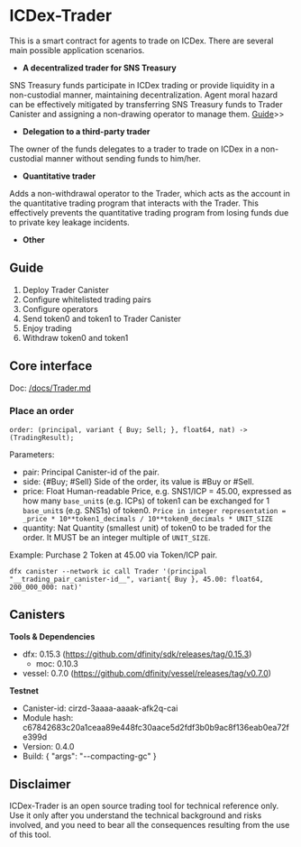 # ICDex-Trader

This is a smart contract for agents to trade on ICDex. There are several main possible application scenarios.

- **A decentralized trader for SNS Treasury**

SNS Treasury funds participate in ICDex trading or provide liquidity in a non-custodial manner, maintaining decentralization. Agent moral hazard can be effectively mitigated by transferring SNS Treasury funds to Trader Canister and assigning a non-drawing operator to manage them. 
[Guide](./docs/Guide_for_SNS_treasury.md)>>

- **Delegation to a third-party trader**

The owner of the funds delegates to a trader to trade on ICDex in a non-custodial manner without sending funds to him/her.

- **Quantitative trader**

Adds a non-withdrawal operator to the Trader, which acts as the account in the quantitative trading program that interacts with the Trader. This effectively prevents the quantitative trading program from losing funds due to private key leakage incidents.

- **Other**

## Guide

1. Deploy Trader Canister
2. Configure whitelisted trading pairs
3. Configure operators
4. Send token0 and token1 to Trader Canister
5. Enjoy trading
6. Withdraw token0 and token1

## Core interface

Doc: [/docs/Trader.md](./docs/Trader.md)

### Place an order
```
order: (principal, variant { Buy; Sell; }, float64, nat) -> (TradingResult);
```
Parameters:
- pair: Principal       Canister-id of the pair.
- side: {#Buy; #Sell}   Side of the order, its value is #Buy or #Sell.
- price: Float          Human-readable Price, e.g. SNS1/ICP = 45.00, expressed as how many `base_unit`s (e.g. ICPs) of token1 can be exchanged for 1 `base_unit`s (e.g. SNS1s) of token0. `Price in integer representation = _price * 10**token1_decimals / 10**token0_decimals * UNIT_SIZE`
- quantity: Nat         Quantity (smallest unit) of token0 to be traded for the order. It MUST be an integer multiple of `UNIT_SIZE`.

Example: Purchase 2 Token at 45.00 via Token/ICP pair.
```
dfx canister --network ic call Trader '(principal "__trading_pair_canister-id__", variant{ Buy }, 45.00: float64, 200_000_000: nat)'
```

## Canisters

**Tools & Dependencies**

- dfx: 0.15.3 (https://github.com/dfinity/sdk/releases/tag/0.15.3)
    - moc: 0.10.3 
- vessel: 0.7.0 (https://github.com/dfinity/vessel/releases/tag/v0.7.0)

**Testnet**

- Canister-id: cirzd-3aaaa-aaaak-afk2q-cai
- Module hash: c67842683c20a1ceaa89e448fc30aace5d2fdf3b0b9ac8f136eab0ea72fe399d
- Version: 0.4.0
- Build: {
    "args": "--compacting-gc"
}

## Disclaimer

ICDex-Trader is an open source trading tool for technical reference only. Use it only after you understand the technical background and risks involved, and you need to bear all the consequences resulting from the use of this tool.